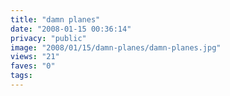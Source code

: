 ```yaml
---
title: "damn planes"
date: "2008-01-15 00:36:14"
privacy: "public"
image: "2008/01/15/damn-planes/damn-planes.jpg"
views: "21"
faves: "0"
tags:
---
```

<a href="/photos/2008/01/17/darn-planes"></a>
